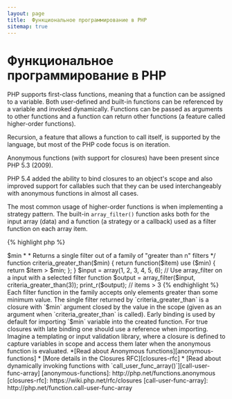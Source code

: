 ```yaml
---
layout: page
title:  Функциональное программирование в PHP
sitemap: true
---
```


# Функциональное программирование в PHP

PHP supports first-class functions, meaning that a function can be assigned to a variable. Both user-defined and
built-in functions can be referenced by a variable and invoked dynamically. Functions can be passed as arguments to
other functions and a function can return other functions (a feature called higher-order functions).

Recursion, a feature that allows a function to call itself, is supported by the language, but most of the PHP code
focus is on iteration.

Anonymous functions (with support for closures) have been present since PHP 5.3 (2009).

PHP 5.4 added the ability to bind closures to an object's scope and also improved support for callables such that they
can be used interchangeably with anonymous functions in almost all cases.

The most common usage of higher-order functions is when implementing a strategy pattern. The built-in `array_filter()`
function asks both for the input array (data) and a function (a strategy or a callback) used as a filter function on
each array item.

{% highlight php %}
<?php
$input = array(1, 2, 3, 4, 5, 6);

// Creates a new anonymous function and assigns it to a variable
$filter_even = function($item) {
    return ($item % 2) == 0;
};

// Built-in array_filter accepts both the data and the function
$output = array_filter($input, $filter_even);

// The function doesn't need to be assigned to a variable. This is valid too:
$output = array_filter($input, function($item) {
    return ($item % 2) == 0;
});

print_r($output);
{% endhighlight %}

A closure is an anonymous function that can access variables imported from the outside scope without using any global
variables. Theoretically, a closure is a function with some arguments closed (e.g. fixed) by the environment when it is
defined. Closures can work around variable scope restrictions in a clean way.

In the next example we use closures to define a function returning a single filter function for `array_filter()`, out
of a family of filter functions.

{% highlight php %}
<?php
/**
 * Creates an anonymous filter function accepting items > $min
 *
 * Returns a single filter out of a family of "greater than n" filters
 */
function criteria_greater_than($min)
{
    return function($item) use ($min) {
        return $item > $min;
    };
}

$input = array(1, 2, 3, 4, 5, 6);

// Use array_filter on a input with a selected filter function
$output = array_filter($input, criteria_greater_than(3));

print_r($output); // items > 3
{% endhighlight %}

Each filter function in the family accepts only elements greater than some minimum value. The single filter returned by
`criteria_greater_than` is a closure with `$min` argument closed by the value in the scope (given as an argument when
`criteria_greater_than` is called).

Early binding is used by default for importing `$min` variable into the created function. For true closures with late
binding one should use a reference when importing. Imagine a templating or input validation library, where a closure is
defined to capture variables in scope and access them later when the anonymous function is evaluated.

*[Read about Anonymous functions][anonymous-functions]
* [More details in the Closures RFC][closures-rfc]
* [Read about dynamically invoking functions with `call_user_func_array()`][call-user-func-array]

[anonymous-functions]: http://php.net/functions.anonymous
[closures-rfc]: https://wiki.php.net/rfc/closures
[call-user-func-array]: http://php.net/function.call-user-func-array
